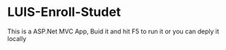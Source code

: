 # LUIS-Enroll-Studet

This is a ASP.Net MVC App, Buid it and hit F5 to run it or you can deply it locally